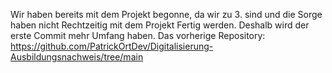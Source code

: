 Wir haben bereits mit dem Projekt begonne, da wir zu 3. sind und die Sorge haben nicht Rechtzeitig mit dem Projekt Fertig werden. Deshalb wird der erste Commit mehr Umfang haben. 
Das vorherige Repository: https://github.com/PatrickOrtDev/Digitalisierung-Ausbildungsnachweis/tree/main
